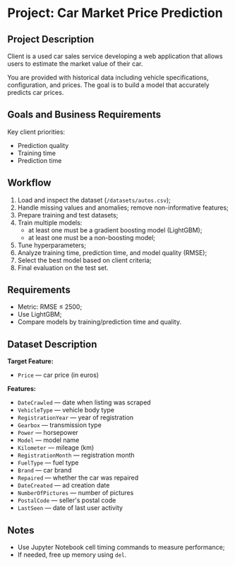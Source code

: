 # Project: Car Market Price Prediction

## Project Description

Client is a used car sales service developing a web application that allows users to estimate the market value of their car.

You are provided with historical data including vehicle specifications, configuration, and prices. The goal is to build a model that accurately predicts car prices.

## Goals and Business Requirements

Key client priorities:
- Prediction quality
- Training time
- Prediction time

## Workflow

1. Load and inspect the dataset (`/datasets/autos.csv`);
2. Handle missing values and anomalies; remove non-informative features;
3. Prepare training and test datasets;
4. Train multiple models:
    - at least one must be a gradient boosting model (LightGBM);
    - at least one must be a non-boosting model;
5. Tune hyperparameters;
6. Analyze training time, prediction time, and model quality (RMSE);
7. Select the best model based on client criteria;
8. Final evaluation on the test set.

## Requirements

- Metric: RMSE ≤ 2500;
- Use LightGBM;
- Compare models by training/prediction time and quality.

## Dataset Description

**Target Feature:**
- `Price` — car price (in euros)

**Features:**
- `DateCrawled` — date when listing was scraped
- `VehicleType` — vehicle body type
- `RegistrationYear` — year of registration
- `Gearbox` — transmission type
- `Power` — horsepower
- `Model` — model name
- `Kilometer` — mileage (km)
- `RegistrationMonth` — registration month
- `FuelType` — fuel type
- `Brand` — car brand
- `Repaired` — whether the car was repaired
- `DateCreated` — ad creation date
- `NumberOfPictures` — number of pictures
- `PostalCode` — seller's postal code
- `LastSeen` — date of last user activity

## Notes

- Use Jupyter Notebook cell timing commands to measure performance;
- If needed, free up memory using `del`.